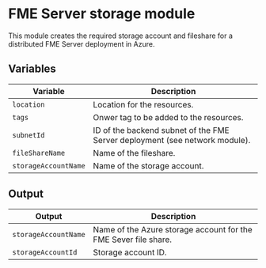 # FME Server storage module
This module creates the required storage account and fileshare for a distributed FME Server deployment in Azure.
## Variables
|Variable|Description|
|---|---|
|`location` | Location for the resources.
|`tags` | Onwer tag to be added to the resources.
|`subnetId` | ID of the backend subnet of the FME Server deployment (see network module).
|`fileShareName` | Name of the fileshare.
|`storageAccountName` | Name of the storage account.
## Output
|Output|Description|
|---|---|
|`storageAccountName` | Name of the Azure storage account for the FME Sever file share.|
|`storageAccountId` | Storage account ID.|